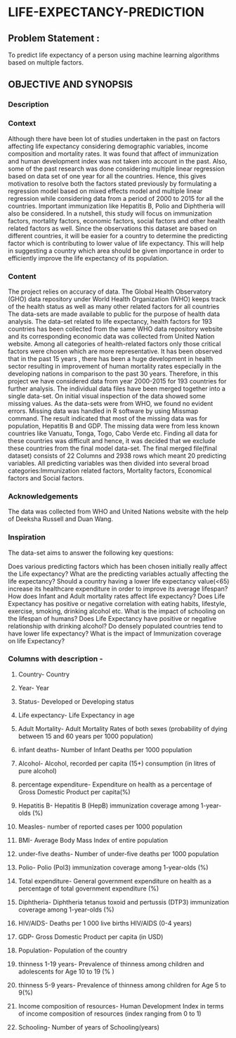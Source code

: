 # LIFE-EXPECTANCY-PREDICTION

## Problem Statement :
To predict life expectancy of a person using machine learning algorithms based on multiple factors.

## OBJECTIVE AND SYNOPSIS
### Description
### Context
Although there have been lot of studies undertaken in the past on factors affecting life expectancy considering demographic variables, income composition and mortality rates. It was found that affect of immunization and human development index was not taken into account in the past. Also, some of the past research was done considering multiple linear regression based on data set of one year for all the countries. Hence, this gives motivation to resolve both the factors stated previously by formulating a regression model based on mixed effects model and multiple linear regression while considering data from a period of 2000 to 2015 for all the countries. Important immunization like Hepatitis B, Polio and Diphtheria will also be considered. In a nutshell, this study will focus on immunization factors, mortality factors, economic factors, social factors and other health related factors as well. Since the observations this dataset are based on different countries, it will be easier for a country to determine the predicting factor which is contributing to lower value of life expectancy. This will help in suggesting a country which area should be given importance in order to efficiently improve the life expectancy of its population.

### Content
The project relies on accuracy of data. The Global Health Observatory (GHO) data repository under World Health Organization (WHO) keeps track of the health status as well as many other related factors for all countries The data-sets are made available to public for the purpose of health data analysis. The data-set related to life expectancy, health factors for 193 countries has been collected from the same WHO data repository website and its corresponding economic data was collected from United Nation website. Among all categories of health-related factors only those critical factors were chosen which are more representative. It has been observed that in the past 15 years , there has been a huge development in health sector resulting in improvement of human mortality rates especially in the developing nations in comparison to the past 30 years. Therefore, in this project we have considered data from year 2000-2015 for 193 countries for further analysis. The individual data files have been merged together into a single data-set. On initial visual inspection of the data showed some missing values. As the data-sets were from WHO, we found no evident errors. Missing data was handled in R software by using Missmap command. The result indicated that most of the missing data was for population, Hepatitis B and GDP. The missing data were from less known countries like Vanuatu, Tonga, Togo, Cabo Verde etc. Finding all data for these countries was difficult and hence, it was decided that we exclude these countries from the final model data-set. The final merged file(final dataset) consists of 22 Columns and 2938 rows which meant 20 predicting variables. All predicting variables was then divided into several broad categories:​Immunization related factors, Mortality factors, Economical factors and Social factors.

### Acknowledgements
The data was collected from WHO and United Nations website with the help of Deeksha Russell and Duan Wang.

### Inspiration
The data-set aims to answer the following key questions:

Does various predicting factors which has been chosen initially really affect the Life expectancy? What are the predicting variables actually affecting the life expectancy? Should a country having a lower life expectancy value(<65) increase its healthcare expenditure in order to improve its average lifespan? How does Infant and Adult mortality rates affect life expectancy? Does Life Expectancy has positive or negative correlation with eating habits, lifestyle, exercise, smoking, drinking alcohol etc. What is the impact of schooling on the lifespan of humans? Does Life Expectancy have positive or negative relationship with drinking alcohol? Do densely populated countries tend to have lower life expectancy? What is the impact of Immunization coverage on life Expectancy?

### Columns with description -
1) Country- Country

2) Year- Year

3) Status- Developed or Developing status

4) Life expectancy- Life Expectancy in age

5) Adult Mortality- Adult Mortality Rates of both sexes (probability of dying between 15 and 60 years per 1000 population)

6) infant deaths- Number of Infant Deaths per 1000 population

7) Alcohol- Alcohol, recorded per capita (15+) consumption (in litres of pure alcohol)

8) percentage expenditure- Expenditure on health as a percentage of Gross Domestic Product per capita(%)

9) Hepatitis B- Hepatitis B (HepB) immunization coverage among 1-year-olds (%)

10) Measles- number of reported cases per 1000 population

11) BMI- Average Body Mass Index of entire population

12) under-five deaths- Number of under-five deaths per 1000 population

13) Polio- Polio (Pol3) immunization coverage among 1-year-olds (%)

14) Total expenditure- General government expenditure on health as a percentage of total government expenditure (%)

15) Diphtheria- Diphtheria tetanus toxoid and pertussis (DTP3) immunization coverage among 1-year-olds (%)

16) HIV/AIDS- Deaths per 1 000 live births HIV/AIDS (0-4 years)

17) GDP- Gross Domestic Product per capita (in USD)

18) Population- Population of the country

19) thinness 1-19 years- Prevalence of thinness among children and adolescents for Age 10 to 19 (% )

20) thinness 5-9 years- Prevalence of thinness among children for Age 5 to 9(%)

21) Income composition of resources- Human Development Index in terms of income composition of resources (index ranging from 0 to 1)

22) Schooling- Number of years of Schooling(years)
